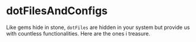 
# dotFilesAndConfigs
Like gems hide in stone, `dotFiles` are hidden in your system but provide us with countless functionalities.
Here are the ones i treasure.